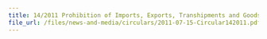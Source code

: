 ```yaml
---
title: 14/2011 Prohibition of Imports, Exports, Transhipments and Goods in Transit from/to Eritrea
file_url: /files/news-and-media/circulars/2011-07-15-Circular142011.pdf
---
```

